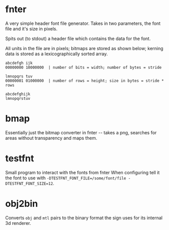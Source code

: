 # fnter

A very simple header font file generator.
Takes in two parameters, the font file and it's size in pixels.

Spits out (to stdout) a header file which contains the data for the font.

All units in the file are in pixels; bitmaps are stored as shown below; kerning data is stored as a lexicographically sorted array.

```
abcdefgh ijk
00000000 10000000  | number of bits = width; number of bytes = stride

lmnopqrs tuv
00000001 01000000  | number of rows = height; size in bytes = stride * rows

abcdefghijk
lmnopqrstuv
```

# bmap

Essentially just the bitmap converter in fnter -- takes a png, searches for areas without transparency and maps them.

# testfnt

Small program to interact with the fonts from fnter
When configuring tell it the font to use with `-DTESTFNT_FONT_FILE=/some/font/file -DTESTFNT_FONT_SIZE=12`.

# obj2bin

Converts `obj` and `mtl` pairs to the binary format the sign uses for its internal 3d renderer.
